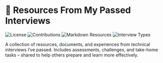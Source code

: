 # 🧠 Resources From My Passed Interviews

![License](https://img.shields.io/badge/License-MIT-blue)
![Contributions](https://img.shields.io/badge/Contributions-Welcome-brightgreen)
![Markdown Resources](https://img.shields.io/badge/Markdown-Resources-blue)
![Interview Types](https://img.shields.io/badge/Types-Tasks_&_Assessments-lightgrey)

A collection of resources, documents, and experiences from technical interviews I’ve passed. Includes assessments, challenges, and take-home tasks – shared to help others prepare and learn more effectively.
